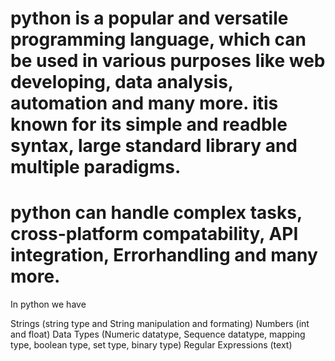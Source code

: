 
# python is a popular and versatile programming language, which can be used in various purposes like web developing, data analysis, automation and many more. itis known for its simple and readble syntax, large standard library and multiple paradigms.

# python can handle complex tasks, cross-platform compatability, API integration, Errorhandling and many more.

In python we have

Strings (string type and String manipulation and formating)
Numbers (int and float)
Data Types  (Numeric datatype, Sequence datatype, mapping type, boolean type, set type, binary type)
Regular Expressions (text)